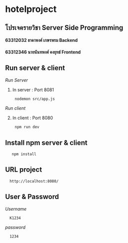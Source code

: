 # hotelproject
## โปรเจครายวิชา Server Side Programming 
 
 
 #### 63312032 ธาดาพงศ์ เกษรพรม Backend
 
 #### 63312346 นายนันทพงศ์ คงยุทธ์ Frontend

 
 

 

 
 ## Run server & client
  _Run Server_
1. In server : Port 8081
    ```sh
     nodemon src/app.js
    ```
  _Run client_

2. In client : Port 8080
    ```sh
     npm run dev
    ```    
## Install npm server & client
  ```sh
     npm install
   ```
## URL project
 ```sh
   http://localhost:8080/
   ```
  ## User & Password 
  _Username_
   ```sh
     K1234
   ```
 
 _password_
   ```sh
     1234
   ```
